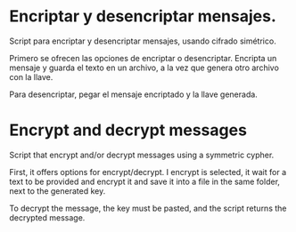 # Encriptar y desencriptar mensajes.
Script para encriptar y desencriptar mensajes, usando cifrado simétrico.

Primero se ofrecen las opciones de encriptar o desencriptar.
Encripta un mensaje y guarda el texto en un archivo, a la vez que genera otro archivo con la llave.

Para desencriptar, pegar el mensaje encriptado y la llave generada.


# Encrypt and decrypt messages
Script that encrypt and/or decrypt messages using a symmetric cypher.

First, it offers options for encrypt/decrypt. I encrypt is selected, it wait for a text to be provided and encrypt it and save it into a file in the same folder, next to the generated key.

To decrypt the message, the key must be pasted, and the script returns the decrypted message.
